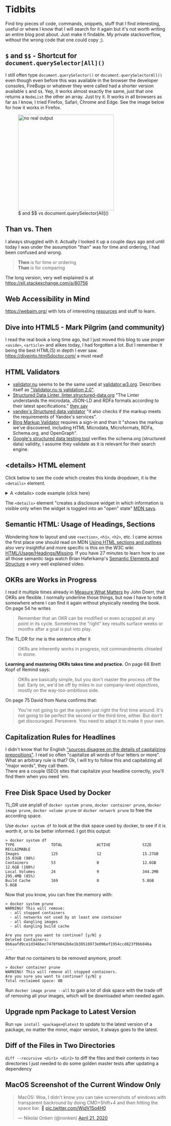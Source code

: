 # Tidbits

Find tiny pieces of code, commands, snippets, stuff that I find interesting, useful
or where I know that I will search for it again but it's not worth writing an
entire blog post about. Just make it findable. My private stackoverflow, without
the wrong code that one could copy ;).

## `$` and `$$` - Shortcut for `document.querySelector[All]()`

I still often type `document.querySelector()` or `document.querySelectorAll()`
even though even before this was available in the browser the developer consoles, FireBugs or whatever
they were called had a shorter version available `$` and `$$`. Yep, it works almost exactly the
same, just that one returns a `NodeList` the other an array. Just try it.
It works in all browsers as far as I know, I tried Firefox, Safari, Chrome and Edge.
See the image below for how it works in Firefox.

<figure>
    <img src="./dollar-and-dollardollar.gif" alt="no real output" width=300 class="sizeup-onhover-image scale4 origin-left-center" />
    <figcaption>$ and $$ vs document.querySelector[All]()</figcaption>
</figure>

## Than vs. Then

I always struggled with it. Actually I looked it up a couple days ago and until today I was under
the assumption "than" was for time and ordering, I had been confused and wrong.

> **Then** is for time or ordering  
> **Than** is for comparing

The long version, very well explained is at https://ell.stackexchange.com/a/80756

## Web Accessibility in Mind

https://webaim.org/
with lots of interesting [resources](https://webaim.org/resources/)
and stuff to learn.

## Dive into HTML5 - Mark Pilgrim (and community)

I read the real book a long time ago, but I just moved this blog to use
proper `<aside>`, `<article>` and alikes today, I had forgotten a lot.
But I remember it being the best HTML(5) in depth I ever saw.
https://diveinto.html5doctor.com/ a must read!

## HTML Validators

* [validator.nu](https://validator.nu/) seems to be the same used at [validator.w3.org](https://validator.w3.org/).
  Describes itself as ["Validator.nu is validation 2.0"](https://about.validator.nu/).
* [Structured Data Linter, linter.structured-data.org](http://linter.structured-data.org/)
  "The Linter understands the microdata, JSON-LD and RDFa formats according to their latest specifications."
  [they say](http://linter.structured-data.org/about/)
* [yandex's Structured data validator](https://yandex.com/support/webmaster/yandex-indexing/validator.html)
  "it also checks if the markup meets the requirements of Yandex's services".
* [Bing Markup Validator](https://www.bing.com/toolbox/markup-validator) requires a sign-in and than it
  "shows the markup we’ve discovered, including HTML Microdata, Microformats, RDFa, Schema.org, and OpenGraph".    
* [Google's structured data testing tool](https://search.google.com/structured-data/testing-tool)
  verifies the schema.org (structured data) validity, I assume they validate as it is relevant for their search engine.    

## &lt;details&gt; HTML element

Click below to see the code which creates this kinda dropdown, it is the `<details>` element.
<details>
    <summary>A &lt;details&gt; code example (click here)</summary>
    <pre>
        &lt;details&gt;
            &lt;summary&gt;A &amp;lt;details&amp;gt; code example (click here)&lt;/summary&gt;
            ... too much recursion ... ;)
        &lt;/details&gt;
    </pre>        
</details>

The `<details>` element "creates a disclosure widget in which information is visible only when the widget is 
toggled into an "open" state" [MDN says](https://developer.mozilla.org/en-US/docs/Web/HTML/Element/details).

## Semantic HTML: Usage of Headings, Sections

Wondering how to layout and use `<section>`, `<h1>`, `<h2>`, etc. I came across
the first place one should read on MDN
[Using HTML sections and outlines](https://developer.mozilla.org/en-US/docs/Web/Guide/HTML/Using_HTML_sections_and_outlines)
also very insightful and more specific is this on the W3C wiki
[HTML/Usage/Headings/Missing](https://www.w3.org/wiki/HTML/Usage/Headings/Missing).
If you have 27 minutes to learn how to use all those semantic tags watch Brian Haferkamp's 
[Semantic Elements and Structure](https://www.youtube.com/watch?v=-dQ2Big9ueg) a very well explained video.

## OKRs are Works in Progress

I read it multiple times already in [Measure What Matters](https://www.goodreads.com/book/show/39286958-measure-what-matters)
by John Doerr, that OKRs are flexible. I normally underline those things, but now I have to note it somewhere where I can find it again without physically needing the book. On page 54 he writes

> Remember that an OKR can be modified or even scrapped at any point in its cycle. Sometimes the "right" key results 
> surface weeks or months after a goal is put into play.

The TL;DR for me is the sentence after it

> OKRs are inherently works in progress, not commandments chiseled in stone.

**Learning and mastering OKRs takes time and practice.** On page 68 Brett Kopf of Remind says:

> OKRs are basically simple, but you don't master the process off the bat. Early on, we'd be off by 
> miles in our company-level objectives, mostly on the way-too-ambitious side.

On page 75 David from Nuna confirms that:

> You're not going to get the system just right the first time around. It's not going to be perfect
> the second or the third  time, either. But don't get discouraged. Persevere. You need to adapt it to make it your own.

## Capitalization Rules for Headlines

I didn't know that for English ["sources disagree on the details of capitalizing prepositions"](https://en.wikipedia.org/wiki/Capitalization#Titles). I read so often "capitalize all words of four letters or more". What an arbitrary rule is that? Ok, I will try to follow this and capitalizing all "major words", they call them.\
There are a couple (SEO) sites that capitalize your headline  correctly, you'll find them when you need 'em.

## Free Disk Space Used by Docker

TL;DR use any/all of `docker system prune`, `docker container prune`, `docker image prune`,  `docker volume prune` or `docker network prune` to free the according space.

Use `docker system df` to look at the disk space used by docker, to see if it is worth it, or to be better informed.
I got this output:
```
> docker system df
TYPE                TOTAL               ACTIVE              SIZE                RECLAIMABLE
Images              125                 12                  15.27GB             15.03GB (98%)
Containers          53                  0                   12.6GB              12.6GB (100%)
Local Volumes       24                  9                   344.2MB             295.4MB (85%)
Build Cache         169                 0                   5.8GB               5.8GB
```

Now that you know, you can free the memory with:
```
> docker system prune
WARNING! This will remove:
  - all stopped containers
  - all networks not used by at least one container
  - all dangling images
  - all dangling build cache

Are you sure you want to continue? [y/N] y
Deleted Containers:
0b6aafd9ce1d346bec7470f6042b6e1b30516973e096ef1954ccd823f9bb846a
...
```

After that  no containers to be removed anymore, proof:
```
> docker container prune
WARNING! This will remove all stopped containers.
Are you sure you want to continue? [y/N] y
Total reclaimed space: 0B
```

Run `docker image prune --all` to gain a lot of disk space with the trade off of removing all your images, which will be downloaded when needed again.

## Upgrade npm Package to Latest Version

Run `npm install <package>@latest` to update to the latest version of a package, 
no matter the minor, major version, it always goes to the latest.

##  Diff of the Files in Two Directories

`diff --recursive <dir1> <dir2>` to diff the files and their contents in two directories
I just needed to do some golden master tests after updating a dependency

## MacOS Screenshot of the Current Window Only

<blockquote class="twitter-tweet" data-partner="tweetdeck"><p lang="en" dir="ltr">
    MacOS: Woa, I didn&#39;t know you can take screenshots of windows with transparent backround 
    by doing CMD+Shift+4 and then hitting the space bar. 🤯 
    <a href="https://t.co/WjdV15q4H0">pic.twitter.com/WjdV15q4H0</a></p>
    &mdash; Nikolai Onken (@nonken) 
    <a href="https://twitter.com/nonken/status/1252701488046051328?ref_src=twsrc%5Etfw">April 21, 2020</a>
</blockquote>

